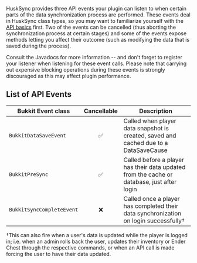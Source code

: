 HuskSync provides three API events your plugin can listen to when certain parts of the data synchronization process are performed. These events deal in HuskSync class types, so you may want to familiarize yourself with the [API basics](API) first. Two of the events can be cancelled (thus aborting the synchronization process at certain stages) and some of the events expose methods letting you affect their outcome (such as modifying the data that is saved during the process).

Consult the Javadocs for more information -- and don't forget to register your listener when listening for these event calls. Please note that carrying out expensive blocking operations during these events is strongly discouraged as this may affect plugin performance.

## List of API Events
| Bukkit Event class        | Cancellable | Description                                                                                 |
|---------------------------|:-----------:|---------------------------------------------------------------------------------------------|
| `BukkitDataSaveEvent`     |      ✅     | Called when player data snapshot is created, saved and cached due to a DataSaveCause        |
| `BukkitPreSync`           |      ✅     | Called before a player has their data updated from the cache or database, just after login  |
| `BukkitSyncCompleteEvent` |      ❌     | Called once a player has completed their data synchronization on login successfully&dagger; |

&dagger;This can also fire when a user's data is updated while the player is logged in; i.e. when an admin rolls back the user, updates their inventory or Ender Chest through the respective commands, or when an API call is made forcing the user to have their data updated.